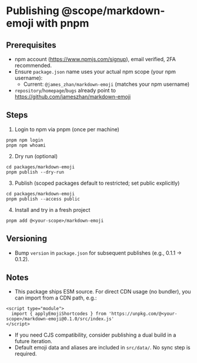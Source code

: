 # Publishing @scope/markdown-emoji with pnpm

## Prerequisites
- npm account (https://www.npmjs.com/signup), email verified, 2FA recommended.
- Ensure `package.json` name uses your actual npm scope (your npm username):
  - Current: `@james_zhan/markdown-emoji` (matches your npm username)
- `repository`/`homepage`/`bugs` already point to https://github.com/jameszhan/markdown-emoji

## Steps
1) Login to npm via pnpm (once per machine)
```
pnpm npm login
pnpm npm whoami
```

2) Dry run (optional)
```
cd packages/markdown-emoji
pnpm publish --dry-run
```

3) Publish (scoped packages default to restricted; set public explicitly)
```
cd packages/markdown-emoji
pnpm publish --access public
```

4) Install and try in a fresh project
```
pnpm add @<your-scope>/markdown-emoji
```

## Versioning
- Bump `version` in `package.json` for subsequent publishes (e.g., 0.1.1 → 0.1.2).

## Notes
- This package ships ESM source. For direct CDN usage (no bundler), you can import from a CDN path, e.g.:
```
<script type="module">
  import { applyEmojiShortcodes } from 'https://unpkg.com/@<your-scope>/markdown-emoji@0.1.0/src/index.js'
</script>
```
- If you need CJS compatibility, consider publishing a dual build in a future iteration.
- Default emoji data and aliases are included in `src/data/`. No sync step is required.
